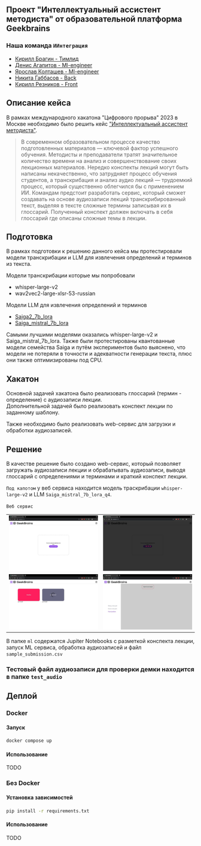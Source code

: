 ## Проект "Интеллектуальный ассистент методиста" от образовательной платформа Geekbrains
<!-- <a href="">Команда ИИнтеграция</a> -->

### Наша команда `ИИнтеграция`
<ul>
    <li><a href = "https://t.me/sherokiddo">Кирилл Брагин - Тимлид</a></li>
    <li><a href = "https://t.me/denisadminch">Денис Агапитов - Ml-engineer</a></li>
    <li><a href = "https://t.me/YarKo9_9">Ярослав Колташев - Ml-engineer</a></li>
    <li><a href = "https://t.me/gabbhack">Никита Габбасов - Back</a></li>
    <li><a href = "https://t.me/kai_Kane">Кирилл Резников - Front</a></li>
</ul>


## Описание кейса
В рамках международного хакатона "Цифрового прорыва" 2023 в Москве необходимо было решить кейс ["Интеллектуальный ассистент методиста"](https://hacks-ai.ru/hackathons.html?eventId=969092&caseEl=1059312&tab=1).

> В современном образовательном процессе качество подготовленных материалов — ключевой фактор успешного обучения. Методисты и преподаватели тратят значительное количество времени на анализ и совершенствование своих лекционных материалов.
> Нередко конспекты лекций могут быть написаны некачественно, что затрудняет процесс обучения студентов, а транскрибация и анализ аудио лекций — трудоемкий процесс, который существенно облегчился бы с применением ИИ.
> Командам предстоит разработать сервис, который сможет создавать на основе аудиозаписи лекций транскрибированный текст, выделяя в тексте сложные термины записывая их в глоссарий. Полученный конспект должен включать в себя глоссарий где описаны сложные темы в лекции.

## Подготовка

В рамках подготовки к решению данного кейса мы протестировали модели транскрибации и LLM для извлечения определений и терминов из текста.

Модели транскрибации которые мы попробовали

* whisper-large-v2
* wav2vec2-large-xlsr-53-russian

Модели LLM для извлечения определений и терминов

* [Saiga2_7b_lora](https://huggingface.co/IlyaGusev/saiga2_7b_lora)
* [Saiga_mistral_7b_lora](https://huggingface.co/IlyaGusev/saiga_mistral_7b_lora)

Самыми лучшими моделями оказались whisper-large-v2 и Saiga_mistral_7b_lora.
Также были протестированы квантованные модели семейства Saiga и путём экспериментов было выяснено, что модели не потеряли в точности и адекватности генерации текста, плюс они также оптимизированы под CPU.

## Хакатон

Основной задачей хакатона было реализовать глоссарий (термин - определение) с аудиозаписи лекции.  
Дополнительной задачей было реализовать конспект лекции по заданному шаблону. 

Также необходимо было реализовать web-сервис для загрузки и обработки аудиозаписей.

## Решение

В качестве решение было создано web-сервис, который позволяет загружать аудиозаписи лекции и обрабатывать аудиозаписи, выводя глоссарий с определениями и терминами и краткий конспект лекции.

`Под капотом` у веб сервиса находится модель траскрибации `whisper-large-v2` и LLM `Saiga_mistral_7b_lora_q4`.

`Веб сервис`

| |  |
| --- | --- |
| ![Alt text](img/web_1.jpg) | ![Alt text](img/web_2.jpg) |
| ![Alt text](img/web_3.jpg) | ![Alt text](img/web_4.jpg) |

В папке `ml` содержатся Jupiter Notebooks с разметкой конспекта лекции, запуск ML сервиса, обработка аудиозаписей и файл `sample_submission.csv`


### Тестовый файл аудиозаписи для проверки демки находится в папке `test_audio`


## Деплой

### Docker

#### Запуск

```cmd
docker compose up
```

#### Использование

TODO

### Без Docker

#### Установка зависимостей

```cmd
pip install -r requirements.txt
```

#### Использование

TODO

